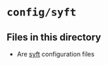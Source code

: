 # `config/syft`

## Files in this directory

- Are [syft](https://github.com/anchore/syft) configuration files
